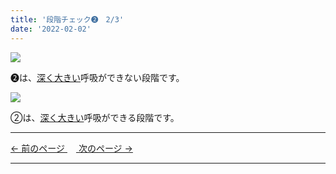 ```yaml
---
title: '段階チェック➋　2/3'
date: '2022-02-02'
---
```

![](/images/012_1.jpg)

➋は、[深く大きい]()呼吸ができない段階です。   

![](/images/012_2.jpg)

②は、[深く大きい]()呼吸ができる段階です。

***
[ ← 前のページ ](/posts/012-1)　[ 次のページ → ](/posts/012-3)
***

